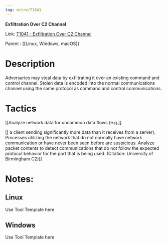 ```yaml
---
tag: mitre/T1041
---
```


**Exfiltration Over C2 Channel**

Link: [T1041 - Exfiltration Over C2 Channel](https://attack.mitre.org/techniques/T1041)

Parent : [[Linux, Windows, macOS]]


# Description

Adversaries may steal data by exfiltrating it over an existing command and control channel. Stolen data is encoded into the normal communications channel using the same protocol as command and control communications.

# Tactics


[[Analyze network data for uncommon data flows (e.g.]]

[[ a client sending significantly more data than it receives from a server). Processes utilizing the network that do not normally have network communication or have never been seen before are suspicious. Analyze packet contents to detect communications that do not follow the expected protocol behavior for the port that is being used. (Citation: University of Birmingham C2)]]


# Notes:

## Linux

Use Tool Template here

## Windows

Use Tool Template here
